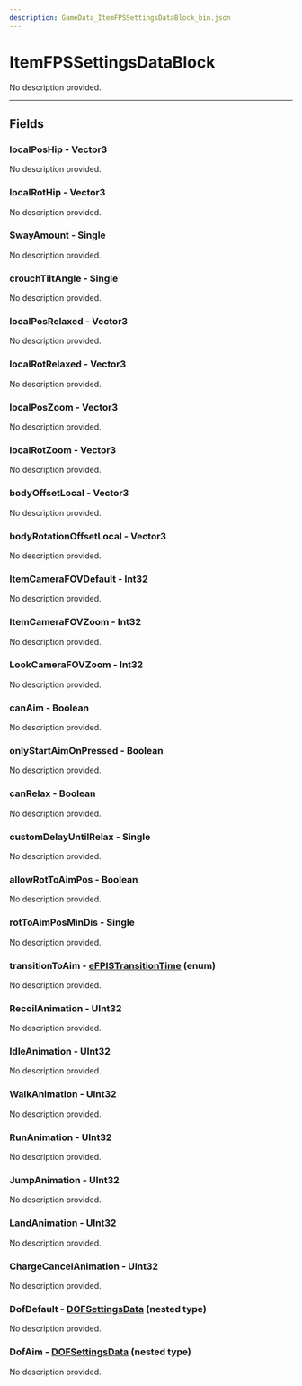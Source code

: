 ```yaml
---
description: GameData_ItemFPSSettingsDataBlock_bin.json
---
```


# ItemFPSSettingsDataBlock

No description provided.

***

## Fields

### localPosHip - Vector3

No description provided.

### localRotHip - Vector3

No description provided.

### SwayAmount - Single

No description provided.

### crouchTiltAngle - Single

No description provided.

### localPosRelaxed - Vector3

No description provided.

### localRotRelaxed - Vector3

No description provided.

### localPosZoom - Vector3

No description provided.

### localRotZoom - Vector3

No description provided.

### bodyOffsetLocal - Vector3

No description provided.

### bodyRotationOffsetLocal - Vector3

No description provided.

### ItemCameraFOVDefault - Int32

No description provided.

### ItemCameraFOVZoom - Int32

No description provided.

### LookCameraFOVZoom - Int32

No description provided.

### canAim - Boolean

No description provided.

### onlyStartAimOnPressed - Boolean

No description provided.

### canRelax - Boolean

No description provided.

### customDelayUntilRelax - Single

No description provided.

### allowRotToAimPos - Boolean

No description provided.

### rotToAimPosMinDis - Single

No description provided.

### transitionToAim - [eFPISTransitionTime](../enum-types.md#efpistransitiontime) (enum)

No description provided.

### RecoilAnimation - UInt32

No description provided.

### IdleAnimation - UInt32

No description provided.

### WalkAnimation - UInt32

No description provided.

### RunAnimation - UInt32

No description provided.

### JumpAnimation - UInt32

No description provided.

### LandAnimation - UInt32

No description provided.

### ChargeCancelAnimation - UInt32

No description provided.

### DofDefault - [DOFSettingsData](../nested-types/dofsettingsdata.md) (nested type)

No description provided.

### DofAim - [DOFSettingsData](../nested-types/dofsettingsdata.md) (nested type)

No description provided.
